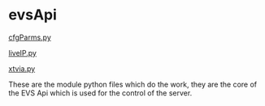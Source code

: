 # evsApi

[cfgParms.py](/cfgParms.py.md)

[liveIP.py](/liveIP.py.md)

[xtvia.py](/xtvia.py.md)


These are the module python files which do the work, they are the core of the EVS Api which is used for the control of the server. 